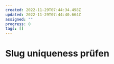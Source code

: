 ```yaml
---
created: 2022-11-29T07:44:34.498Z
updated: 2022-11-29T07:44:40.664Z
assigned: ""
progress: 0
tags: []
---
```


# Slug uniqueness prüfen
